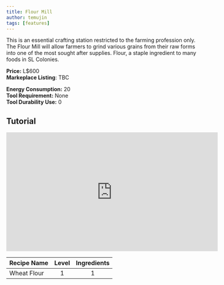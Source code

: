 ```yaml
---
title: Flour Mill
author: temujin
tags: [features]
---
```

This is an essential crafting station restricted to the farming profession only.
The Flour Mill will allow farmers to grind various grains from their raw forms into one of the most sought after supplies. Flour, a staple ingredient to many foods in SL Colonies.

**Price:** L$600<br>
**Markeplace Listing**: TBC<br>

**Energy Consumption:** 20<br>
**Tool Requirement:** None<br>
**Tool Durability Use:** 0

## Tutorial
<iframe width="560" height="315" src="https://www.youtube.com/embed/vonpJI_NliY" frameborder="0" allow="accelerometer; autoplay; encrypted-media; gyroscope; picture-in-picture" allowfullscreen></iframe>

| Recipe Name | Level | Ingredients |
|:------------|:-----:|:-----------:|
| Wheat Flour |   1   |     1       |
